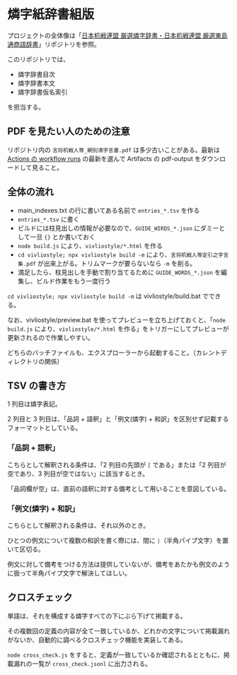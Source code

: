 # 燐字紙辞書組版

プロジェクトの全体像は「[日本机戦連盟 厳選燐字辞書・日本机戦連盟 厳選東島通商語辞書](https://github.com/sozysozbot/nclc_paper_dictionary)」リポジトリを参照。

このリポジトリでは、

- 燐字辞書目次
- 燐字辞書本文
- 燐字辞書仮名索引

を担当する。

## PDF を見たい人のための注意

リポジトリ内の `言将机戦人等_網別清字言書.pdf` は多少古いことがある。最新は [Actions の workflow runs](https://github.com/sozysozbot/linzklar_paper_dictionary/actions) の最新を選んで Artifacts の pdf-output をダウンロードして見ること。

## 全体の流れ

- main_indexes.txt の行に書いてある名前で `entries_*.tsv` を作る
- `entries_*.tsv` に書く
- ビルドには柱見出しの情報が必要なので、`GUIDE_WIRDS_*.json` にダミーとして一旦 `{}` とか書いておく
- `node build.js` により、`vivliostyle/*.html` を作る
- `cd vivliostyle; npx vivliostyle build -m` により、`言将机戦人等定引之字言集.pdf` が出来上がる。トリムマークが要らないなら `-m` を削る。
- 満足したら、柱見出しを手動で割り当てるために `GUIDE_WORDS_*.json` を編集し、ビルド作業をもう一度行う

`cd vivliostyle; npx vivliostyle build -m` は vivliostyle/build.bat でできる。

なお、vivliostyle/preview.bat を使ってプレビューを立ち上げておくと、「`node build.js` により、`vivliostyle/*.html` を作る」をトリガーにしてプレビューが更新されるので作業しやすい。

どちらのバッチファイルも、エクスプローラーから起動すること。（カレントディレクトリの関係）

## TSV の書き方

1 列目は燐字表記。

2 列目と 3 列目は、「品詞 + 語釈」と「例文(燐字) + 和訳」を区別せず記載するフォーマットとしている。

### 「品詞 + 語釈」

こちらとして解釈される条件は、「2 列目の先頭が `[` である」または「2 列目が空であり、3 列目が空ではない」に該当するとき。

「品詞欄が空」は、直前の語釈に対する備考として用いることを意図している。

### 「例文(燐字) + 和訳」

こちらとして解釈される条件は、それ以外のとき。

ひとつの例文について複数の和訳を書く際には、間に `|`（半角パイプ文字）を置いて区切る。

例文に対して備考をつける方法は提供していないが、備考をあたかも例文のように扱って半角パイプ文字で解決してほしい。

## クロスチェック

単語は、それを構成する燐字すべての下にぶら下げて掲載する。

その複数回の定義の内容が全て一致しているか、どれかの文字について掲載漏れがないか、自動的に調べるクロスチェック機能を実装してある。

`node cross_check.js` をすると、定義が一致しているか確認されるとともに、掲載漏れの一覧が `cross_check.jsonl` に出力される。
